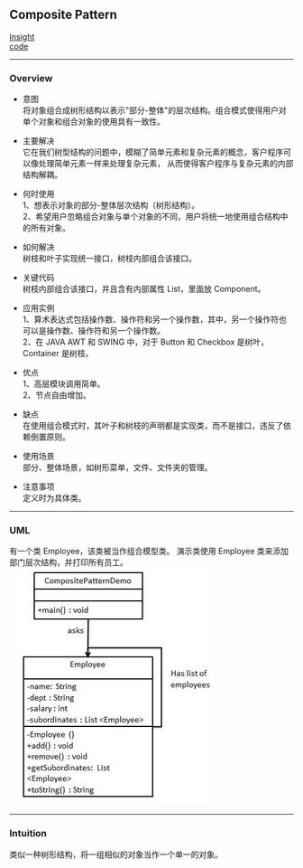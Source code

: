 ## Composite Pattern
[Insight](https://www.runoob.com/design-pattern/composite-pattern.html)  
[code](../../../Code/CS/DesignPatterns/CompositePattern.py)

---
### Overview  
* 意图  
将对象组合成树形结构以表示"部分-整体"的层次结构。组合模式使得用户对单个对象和组合对象的使用具有一致性。

* 主要解决  
它在我们树型结构的问题中，模糊了简单元素和复杂元素的概念，客户程序可以像处理简单元素一样来处理复杂元素，
从而使得客户程序与复杂元素的内部结构解耦。

* 何时使用  
1、想表示对象的部分-整体层次结构（树形结构）。   
2、希望用户忽略组合对象与单个对象的不同，用户将统一地使用组合结构中的所有对象。 

* 如何解决  
树枝和叶子实现统一接口，树枝内部组合该接口。

* 关键代码  
树枝内部组合该接口，并且含有内部属性 List，里面放 Component。

* 应用实例  
1、算术表达式包括操作数、操作符和另一个操作数，其中，另一个操作符也可以是操作数、操作符和另一个操作数。   
2、在 JAVA AWT 和 SWING 中，对于 Button 和 Checkbox 是树叶，Container 是树枝。

* 优点  
1、高层模块调用简单。   
2、节点自由增加。

* 缺点  
在使用组合模式时，其叶子和树枝的声明都是实现类，而不是接口，违反了依赖倒置原则。

* 使用场景  
部分、整体场景，如树形菜单，文件、文件夹的管理。

* 注意事项  
定义时为具体类。

---
### UML  
有一个类 Employee，该类被当作组合模型类。
演示类使用 Employee 类来添加部门层次结构，并打印所有员工。  
![](src/UML_0.png)  

---
### Intuition  
类似一种树形结构，将一组相似的对象当作一个单一的对象。